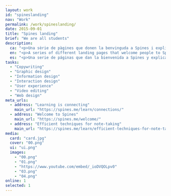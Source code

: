 ```yaml
---
layout: work
id: "spineslanding"
nav: "Work"
permalink: /work/spineslanding/
date: 2015-09-01
title: "Spines landing"
brief: "We are all students"
description:
  ca: "<p>Una sèrie de pàgines que donen la benvinguda a Spines i expliquen <a href='https://spines.me/es/welcome/'>la seva filosofia</a>, els <a href='https://spines.me/es/learn/connections/'>motius per utilitzar l'aplicació</a> i algunes <a href='https://spines.me/es/learn/efficient-techniques-for-note-taking/'>tècniques eficaces de presa de notes</a> que qualsevol persona pot posar en pràctica.</p>"
  en: "<p>A series of different landing pages that welcome people to Spines and explain <a href='https://spines.me/welcome/'>its philosophy</a>, the <a href='https://spines.me/learn/connections/'>reasons to use the application</a> and some <a href='https://spines.me/learn/efficient-techniques-for-note-taking/'>note-taking techniques</a> that anyone can use.</p>"
  es: "<p>Una serie de páginas que dan la bienvenida a Spines y explican <a href='https://spines.me/es/welcome/'>su filosofía</a>, los <a href='https://spines.me/es/learn/connections/'>motivos para usar la aplicación</a> y algunas <a href='https://spines.me/es/learn/efficient-techniques-for-note-taking/'>técnicas eficaces de toma de notas</a> que cualquier persona puede poner en práctica.</p>"
tasks:
  - "Copywriting"
  - "Graphic design"
  - "Information design"
  - "Interaction design"
  - "User experience"
  - "Video editing"
  - "Web design"
meta_urls:
  - address: "Learning is connecting"
    main_url: "https://spines.me/learn/connections/"
  - address: "Welcome to Spines"
    main_url: "https://spines.me/welcome/"
  - address: "Efficient techniques for note-taking"
    main_url: "https://spines.me/learn/efficient-techniques-for-note-taking/"
media:
  card: "card.jpg"
  cover: "00.png"
  ui: "ui.png"
  images:
    - "00.png"
    - "01.png"
    - "https://www.youtube.com/embed/_ioDVQOLpv0"
    - "03.png"
    - "04.png"
online: 1
selected: 1
---
```

